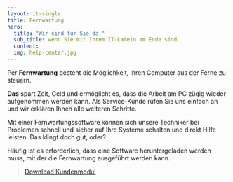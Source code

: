 ```yaml
---
layout: it-single
title: Fernwartung
hero:
  title: "Wir sind für Sie da,"
  sub_title: wenn Sie mit Ihrem IT-Latein am Ende sind.
  content:
  img: help-center.jpg
---
```


Per **Fernwartung** besteht die Möglichkeit, Ihren Computer aus der Ferne zu steuern.

**Das** spart Zeit, Geld und ermöglicht es, dass die Arbeit am PC zügig wieder aufgenommen werden kann. Als Service-Kunde rufen Sie uns einfach an und wir erklären Ihnen alle weiteren Schritte.

Mit einer Fernwartungssoftware können sich unsere Techniker bei Problemen schnell und sicher auf Ihre Systeme schalten und direkt Hilfe leisten. Das klingt doch gut, oder?

Häufig ist es erforderlich, dass eine Software heruntergeladen werden muss, mit der die Fernwartung ausgeführt werden kann.

> [Download Kundenmodul](https://reith.in/Downloads/fernwartung.msi)
